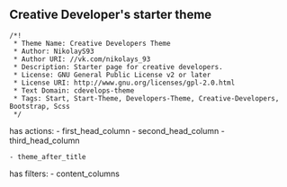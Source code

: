 ## Creative Developer's starter theme ##

```
/*!
 * Theme Name: Creative Developers Theme
 * Author: NikolayS93
 * Author URI: //vk.com/nikolays_93
 * Description: Starter page for creative developers.
 * License: GNU General Public License v2 or later
 * License URI: http://www.gnu.org/licenses/gpl-2.0.html
 * Text Domain: cdevelops-theme
 * Tags: Start, Start-Theme, Developers-Theme, Creative-Developers, Bootstrap, Scss
 */
```

has actions: 
	- first_head_column
	- second_head_column
	- third_head_column

	- theme_after_title

has filters:
	- content_columns